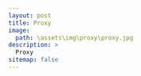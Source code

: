 ```yaml
---
layout: post
title: Proxy
image: 
  path: \assets\img\proxy\proxy.jpg
description: >
  Proxy
sitemap: false
---
```


<!-- Al navegar por internet, uno de los fundamentos de seguridad es garantizar la privacidad y el anonimato 
{:.lead}

Para comenzar 

## Que es un Proxy -->

